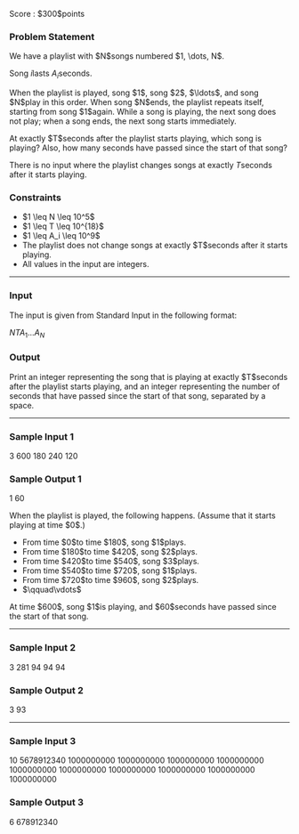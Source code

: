 
<div>

<span>

<span>

<p>
Score : $300$points
</p>

<div>

<section>

### **Problem Statement**

<p>
We have a playlist with $N$songs numbered $1, \dots, N$.

Song $i$lasts $A_i$seconds.
</p>

<p>
When the playlist is played, song $1$, song $2$, $\ldots$, and song $N$play in this order. When song $N$ends, the playlist repeats itself, starting from song $1$again. While a song is playing, the next song does not play; when a song ends, the next song starts immediately.
</p>

<p>
At exactly $T$seconds after the playlist starts playing, which song is playing? Also, how many seconds have passed since the start of that song?

There is no input where the playlist changes songs at exactly $T$seconds after it starts playing.
</p>

</section>

</div>

<div>

<section>

### **Constraints**

<ul>

<li>
$1 \leq N \leq 10^5$
</li>

<li>
$1 \leq T \leq 10^{18}$
</li>

<li>
$1 \leq A_i \leq 10^9$
</li>

<li>
The playlist does not change songs at exactly $T$seconds after it starts playing.
</li>

<li>
All values in the input are integers.
</li>

</ul>

</section>

</div>

---

<div>

<div>

<section>

### **Input**

<p>
The input is given from Standard Input in the following format:
</p>

<div>

$N$$T$$A_1$$\ldots$$A_N$
</div>

</section>

</div>

<div>

<section>

### **Output**

<p>
Print an integer representing the song that is playing at exactly $T$seconds after the playlist starts playing, and an integer representing the number of seconds that have passed since the start of that song, separated by a space.
</p>

</section>

</div>

</div>

---

<div>

<section>

### **Sample Input 1**

<div>

3 600
180 240 120

</div>

</section>

</div>

<div>

<section>

### **Sample Output 1**

<div>

1 60

</div>

<p>
When the playlist is played, the following happens. (Assume that it starts playing at time $0$.)
</p>

<ul>

<li>
From time $0$to time $180$, song $1$plays.
</li>

<li>
From time $180$to time $420$, song $2$plays.
</li>

<li>
From time $420$to time $540$, song $3$plays.
</li>

<li>
From time $540$to time $720$, song $1$plays.
</li>

<li>
From time $720$to time $960$, song $2$plays.
</li>

<li>
$\qquad\vdots$
</li>

</ul>

<p>
At time $600$, song $1$is playing, and $60$seconds have passed since the start of that song.
</p>

</section>

</div>

---

<div>

<section>

### **Sample Input 2**

<div>

3 281
94 94 94

</div>

</section>

</div>

<div>

<section>

### **Sample Output 2**

<div>

3 93

</div>

</section>

</div>

---

<div>

<section>

### **Sample Input 3**

<div>

10 5678912340
1000000000 1000000000 1000000000 1000000000 1000000000 1000000000 1000000000 1000000000 1000000000 1000000000

</div>

</section>

</div>

<div>

<section>

### **Sample Output 3**

<div>

6 678912340

</div>

</section>

</div>

</span>

</span>

</div>
